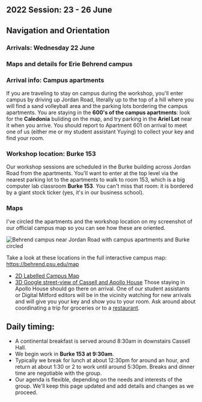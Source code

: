 ## 2022 Session: 23 - 26 June

## Navigation and Orientation
### Arrivals: Wednesday 22 June 
<!-- ### Campus Maps -->
### Maps and details for Erie Behrend campus 


### Arrival info: Campus apartments
If you are traveling to stay on campus during the workshop, you'll enter campus by driving up Jordan Road, literally up to the top of a hill where you will find a sand volleyball area and the parking lots bordering the campus apartments. You are staying in the **600's of the campus apartments**: look for the **Caledonia** buliding on the map, and try parking in the **Ariel Lot** near it when you arrive. You should report to Apartment 601 on arrival to meet one of us (either me or my student assistant Yuying) to collect your key and find your room.

### Workshop location: Burke 153
Our workshop sessions are scheduled in the Burke building across Jordan Road from the apartments. You'll want to enter at the top level via the nearest parking lot to the apartments to walk to room 153, which is a big computer lab classroom **Burke 153**. You can't miss that room: it is bordered by a giant stock ticker (yes, it's in our business school). 

### Maps
I've circled the apartments and the workshop location on my screenshot of our official campus map so you can see how these are oriented. 

<img src="../images/DM-campusMapMarked.png" alt="Behrend campus near Jordan Road with campus apartments and Burke circled"/>

Take a look at these locations in the full interactive campus map: <https://behrend.psu.edu/map> 



* [2D Labelled Campus Map](Map_UPG_Labelled.pdf)
* [3D Google street-view of Cassell and Apollo House](3DMap_CassellApollo.png)
Those staying in Apollo House should go there on arrival. One of our student assistants or Digital Mitford editors will be in the vicinity watching for new arrivals and will give you your key and show you to your room. Ask around about coordinating a trip for groceries or to a [restaurant](restaurants.md).  


## Daily timing: 
* A continental breakfast is served around 8:30am in downstairs Cassell Hall.
* We begin work in **Burke 153 at 9:30am**. 
* Typically we break for lunch at about 12:30pm for around an hour, and return at about 1:30 or 2 to work until around 5:30pm. Breaks and dinner time are negotiable with the group.
* Our agenda is flexible, depending on the needs and interests of the group. We'll keep this page updated and add details and changes as we proceed. 